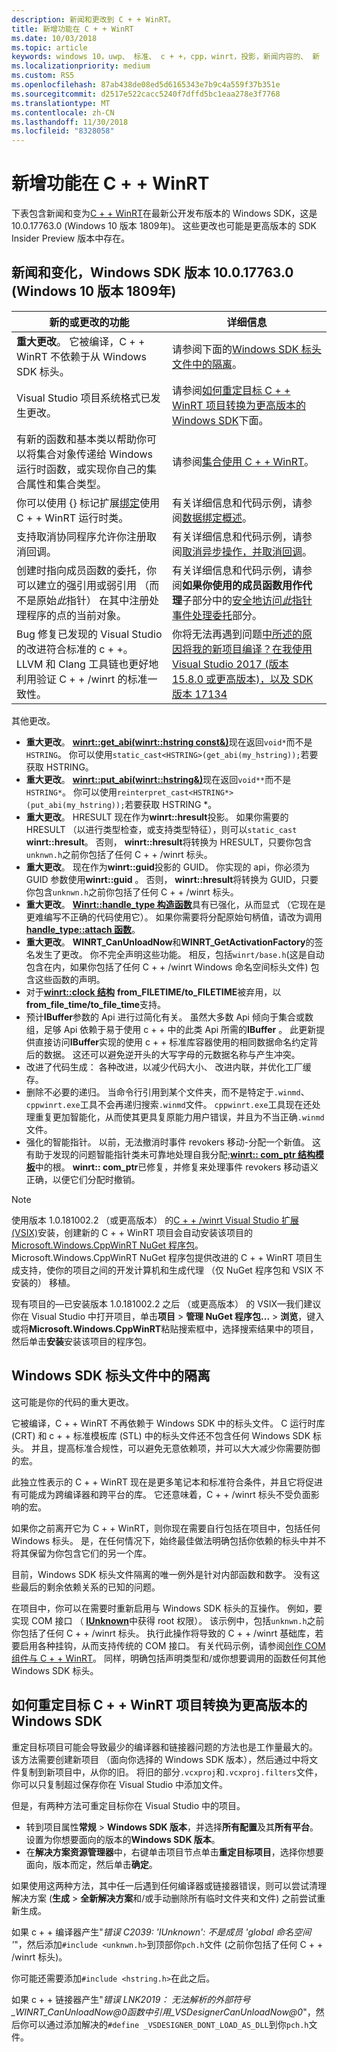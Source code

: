 ```yaml
---
description: 新闻和更改到 C + + WinRT。
title: 新增功能在 C + + WinRT
ms.date: 10/03/2018
ms.topic: article
keywords: windows 10，uwp、 标准、 c + +，cpp，winrt，投影，新闻内容的、 新
ms.localizationpriority: medium
ms.custom: RS5
ms.openlocfilehash: 87ab438de08ed5d6165343e7b9c4a559f37b351e
ms.sourcegitcommit: d2517e522cacc5240f7dffd5bc1eaa278e3f7768
ms.translationtype: MT
ms.contentlocale: zh-CN
ms.lasthandoff: 11/30/2018
ms.locfileid: "8328058"
---
```

# <a name="whats-new-in-cwinrt"></a>新增功能在 C + + WinRT

下表包含新闻和变为[C + + WinRT](/windows/uwp/cpp-and-winrt-apis/intro-to-using-cpp-with-winrt)在最新公开发布版本的 Windows SDK，这是 10.0.17763.0 (Windows 10 版本 1809年)。 这些更改也可能是更高版本的 SDK Insider Preview 版本中存在。

## <a name="news-and-changes-in-windows-sdk-version-100177630-windows-10-version-1809"></a>新闻和变化，Windows SDK 版本 10.0.17763.0 (Windows 10 版本 1809年)

| 新的或更改的功能 | 详细信息 |
| - | - |
| **重大更改**。 它被编译，C + + WinRT 不依赖于从 Windows SDK 标头。 | 请参阅下面的[Windows SDK 标头文件中的隔离](#isolation-from-windows-sdk-header-files)。 |
| Visual Studio 项目系统格式已发生更改。 | 请参阅[如何重定目标 C + + WinRT 项目转换为更高版本的 Windows SDK](#how-to-retarget-your-cwinrt-project-to-a-later-version-of-the-windows-sdk)下面。 |
| 有新的函数和基本类以帮助你可以将集合对象传递给 Windows 运行时函数，或实现你自己的集合属性和集合类型。 | 请参阅[集合使用 C + + WinRT](collections.md)。 |
| 你可以使用 {} 标记扩展[绑定](/windows/uwp/xaml-platform/binding-markup-extension)使用 C + + WinRT 运行时类。 | 有关详细信息和代码示例，请参阅[数据绑定概述](/windows/uwp/data-binding/data-binding-quickstart)。 |
| 支持取消协同程序允许你注册取消回调。 | 有关详细信息和代码示例，请参阅[取消异步操作，并取消回调](concurrency.md#canceling-an-asychronous-operation-and-cancellation-callbacks)。 |
| 创建时指向成员函数的委托，你可以建立的强引用或弱引用 （而不是原始*此*指针） 在其中注册处理程序的点的当前对象。 | 有关详细信息和代码示例，请参阅**如果你使用的成员函数用作代理**子部分中的[安全地访问*此*指针事件处理委托](weak-references.md#safely-accessing-the-this-pointer-with-an-event-handling-delegate)部分。 |
| Bug 修复已发现的 Visual Studio 的改进符合标准的 c + +。 LLVM 和 Clang 工具链也更好地利用验证 C + + /winrt 的标准一致性。 | 你将无法再遇到问题[中所述的原因将我的新项目编译？在我使用 Visual Studio 2017 (版本 15.8.0 或更高版本)，以及 SDK 版本 17134](faq.md#why-wont-my-new-project-compile-im-using-visual-studio-2017-version-1580-or-higher-and-sdk-version-17134) |

其他更改。

- **重大更改**。 [**winrt::get_abi(winrt::hstring const&)**](/uwp/cpp-ref-for-winrt/get-abi)现在返回`void*`而不是`HSTRING`。 你可以使用`static_cast<HSTRING>(get_abi(my_hstring));`若要获取 HSTRING。
- **重大更改**。 [**winrt::put_abi(winrt::hstring&)**](/uwp/cpp-ref-for-winrt/put-abi)现在返回`void**`而不是`HSTRING*`。 你可以使用`reinterpret_cast<HSTRING*>(put_abi(my_hstring));`若要获取 HSTRING *。
- **重大更改**。 HRESULT 现在作为**winrt::hresult**投影。 如果你需要的 HRESULT （以进行类型检查，或支持类型特征），则可以`static_cast` **winrt::hresult**。 否则， **winrt::hresult**将转换为 HRESULT，只要你包含`unknwn.h`之前你包括了任何 C + + /winrt 标头。
- **重大更改**。 现在作为**winrt::guid**投影的 GUID。 你实现的 api，你必须为 GUID 参数使用**winrt::guid** 。 否则， **winrt::hresult**将转换为 GUID，只要你包含`unknwn.h`之前你包括了任何 C + + /winrt 标头。
- **重大更改**。 [**Winrt::handle_type 构造函数**](/uwp/cpp-ref-for-winrt/handle-type#handletypehandletype-constructor)具有已强化，从而显式 （它现在是更难编写不正确的代码使用它）。 如果你需要将分配原始句柄值，请改为调用[**handle_type::attach 函数**](/uwp/cpp-ref-for-winrt/handle-type#handletypeattach-function)。
- **重大更改**。 **WINRT_CanUnloadNow**和**WINRT_GetActivationFactory**的签名发生了更改。 你不完全声明这些功能。 相反，包括`winrt/base.h`(这是自动包含在内，如果你包括了任何 C + + /winrt Windows 命名空间标头文件) 包含这些函数的声明。
- 对于[**winrt::clock 结构**](/uwp/cpp-ref-for-winrt/clock) **from_FILETIME/to_FILETIME**被弃用，以**from_file_time/to_file_time**支持。
- 预计**IBuffer**参数的 Api 进行过简化有关。 虽然大多数 Api 倾向于集合或数组，足够 Api 依赖于易于使用 c + + 中的此类 Api 所需的**IBuffer** 。 此更新提供直接访问**IBuffer**实现的使用 c + + 标准库容器使用的相同数据命名约定背后的数据。 这还可以避免逆开头的大写字母的元数据名称与产生冲突。
- 改进了代码生成： 各种改进，以减少代码大小、 改进内联，并优化工厂缓存。
- 删除不必要的递归。 当命令行引用到某个文件夹，而不是特定于`.winmd`、`cppwinrt.exe`工具不会再递归搜索`.winmd`文件。 `cppwinrt.exe`工具现在还处理重复更加智能化，从而使其更具复原能力用户错误，并且为不当正确`.winmd`文件。
- 强化的智能指针。 以前，无法撤消时事件 revokers 移动-分配一个新值。 这有助于发现的问题智能指针类未可靠地处理自我分配;[**winrt:: com_ptr 结构模板**](/uwp/cpp-ref-for-winrt/com-ptr)中的根。 **winrt:: com_ptr**已修复，并修复来处理事件 revokers 移动语义正确，以便它们分配时撤销。

> [!NOTE]
> 使用版本 1.0.181002.2 （或更高版本） 的[C + + /winrt Visual Studio 扩展 (VSIX)](intro-to-using-cpp-with-winrt.md#visual-studio-support-for-cwinrt-and-the-vsix)安装，创建新的 C + + WinRT 项目会自动安装该项目的[Microsoft.Windows.CppWinRT NuGet 程序包](https://www.nuget.org/packages/Microsoft.Windows.CppWinRT/)。 Microsoft.Windows.CppWinRT NuGet 程序包提供改进的 C + + WinRT 项目生成支持，使你的项目之间的开发计算机和生成代理 （仅 NuGet 程序包和 VSIX 不安装的） 移植。
>
> 现有项目的&mdash;已安装版本 1.0.181002.2 之后 （或更高版本） 的 VSIX&mdash;我们建议你在 Visual Studio 中打开项目，单击**项目** \> **管理 NuGet 程序包...** \> **浏览**，键入或将**Microsoft.Windows.CppWinRT**粘贴搜索框中，选择搜索结果中的项目，然后单击**安装**安装该项目的程序包。


## <a name="isolation-from-windows-sdk-header-files"></a>Windows SDK 标头文件中的隔离

这可能是你的代码的重大更改。

它被编译，C + + WinRT 不再依赖于 Windows SDK 中的标头文件。 C 运行时库 (CRT) 和 c + + 标准模板库 (STL) 中的标头文件还不包含任何 Windows SDK 标头。 并且，提高标准合规性，可以避免无意依赖项，并可以大大减少你需要防御的宏。

此独立性表示的 C + + WinRT 现在是更多笔记本和标准符合条件，并且它将促进有可能成为跨编译器和跨平台的库。 它还意味着，C + + /winrt 标头不受负面影响的宏。

如果你之前离开它为 C + + WinRT，则你现在需要自行包括在项目中，包括任何 Windows 标头。 是，在任何情况下，始终最佳做法明确包括你依赖的标头中并不将其保留为你包含它们的另一个库。

目前，Windows SDK 标头文件隔离的唯一例外是针对内部函数和数字。 没有这些最后的剩余依赖关系的已知的问题。

在项目中，你可以在需要时重新启用与 Windows SDK 标头的互操作。 例如，要实现 COM 接口 （ [**IUnknown**](https://msdn.microsoft.com/library/windows/desktop/ms680509)中获得 root 权限）。 该示例中，包括`unknwn.h`之前你包括了任何 C + + /winrt 标头。 执行此操作将导致的 C + + /winrt 基础库，若要启用各种挂钩，从而支持传统的 COM 接口。 有关代码示例，请参阅[创作 COM 组件与 C + + WinRT](author-coclasses.md)。 同样，明确包括声明类型和/或你想要调用的函数任何其他 Windows SDK 标头。

## <a name="how-to-retarget-your-cwinrt-project-to-a-later-version-of-the-windows-sdk"></a>如何重定目标 C + + WinRT 项目转换为更高版本的 Windows SDK

重定目标项目可能会导致最少的编译器和链接器问题的方法也是工作量最大的。 该方法需要创建新项目 （面向你选择的 Windows SDK 版本），然后通过中将文件复制到新项目中，从你的旧。 将旧的部分`.vcxproj`和`.vcxproj.filters`文件，你可以只复制超过保存你在 Visual Studio 中添加文件。

但是，有两种方法可重定目标你在 Visual Studio 中的项目。

- 转到项目属性**常规** \> **Windows SDK 版本**，并选择**所有配置**及其**所有平台**。 设置为你想要面向的版本的**Windows SDK 版本**。
- 在**解决方案资源管理器**中，右键单击项目节点单击**重定目标项目**，选择你想要面向，版本而定，然后单击**确定**。

如果使用这两种方法，其中任一后遇到任何编译器或链接器错误，则可以尝试清理解决方案 (**生成** > **全新解决方案**和/或手动删除所有临时文件夹和文件) 之前尝试重新生成。

如果 c + + 编译器产生"*错误 C2039: 'IUnknown': 不是成员 \'global 命名空间 '*"，然后添加`#include <unknwn.h>`到顶部你`pch.h`文件 (之前你包括了任何 C + + /winrt 标头)。

你可能还需要添加`#include <hstring.h>`在此之后。

如果 c + + 链接器产生"*错误 LNK2019： 无法解析的外部符号_WINRT_CanUnloadNow@0函数中引用_VSDesignerCanUnloadNow@0*"，然后你可以通过添加解决的`#define _VSDESIGNER_DONT_LOAD_AS_DLL`到你`pch.h`文件。
